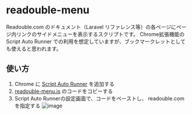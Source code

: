 # readouble-menu
Readouble.com のドキュメント（Laravel リファレンス等）の各ページにページ内リンクのサイドメニューを表示するスクリプトです。
Chrome拡張機能の Script Auto Runner での利用を想定していますが、ブックマークレットとしても使えると思われます。

## 使い方
1. Chrome に [Script Auto Runner](https://chrome.google.com/webstore/detail/scriptautorunner/gpgjofmpmjjopcogjgdldidobhmjmdbm?hl=ja) を追加する
2. [readouble-menu.js](/dist/readouble-menu.js) のコードをコピーする
3. Script Auto Runnerの設定画面で、コードをペーストし、 readouble.com を指定する
![image](https://user-images.githubusercontent.com/31984716/65131927-0b5bc500-da3b-11e9-82b4-bc5c39468587.png)
